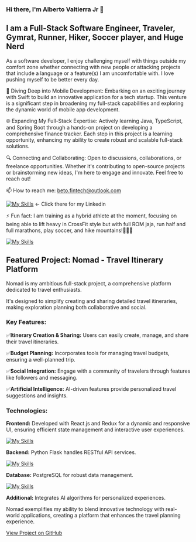 ### Hi there, I'm Alberto Valtierra Jr 👋

<h2>I am a Full-Stack Software Engineer, Traveler, Gymrat, Runner, Hiker, Soccer player, and Huge Nerd</h2> 

As a software developer, I enjoy challenging myself with things outside my comfort zone whether connecting with new people or attacking projects that include a language or a feature(s) I am uncomfortable with. I love pushing myself to be better every day.

🚀 Diving Deep into Mobile Development: Embarking on an exciting journey with Swift to build an innovative application for a tech startup. This venture is a significant step in broadening my full-stack capabilities and exploring the dynamic world of mobile app development.

🌐 Expanding My Full-Stack Expertise: Actively learning Java, TypeScript, and Spring Boot through a hands-on project on developing a comprehensive finance tracker. Each step in this project is a learning opportunity, enhancing my ability to create robust and scalable full-stack solutions.

🔍 Connecting and Collaborating: Open to discussions, collaborations, or freelance opportunities. Whether it's contributing to open-source projects or brainstorming new ideas, I'm here to engage and innovate. Feel free to reach out!

📫 How to reach me: beto.fintech@outlook.com

<a href="https://www.linkedin.com/in/albertovaltierrajr">[![My Skills](https://skillicons.dev/icons?i=linkedin)](https://skillicons.dev)</a>  <- Click there for my Linkedin


⚡ Fun fact: I am training as a hybrid athlete at the moment, focusing on being able to lift heavy in CrossFit style but with full ROM jaja, run half and full marathons, play soccer, and hike mountains!🏃🏽‍♂️


[![My Skills](https://skillicons.dev/icons?i=js,html,css,python,java,react,flask,postgres,babel,bootstrap,docker,figma,git,github,jest,redux,maven,mysql,ts,swift,vercel,webpack)](https://skillicons.dev)



<h2>Featured Project: Nomad - Travel Itinerary Platform</h2>
Nomad is my ambitious full-stack project, a comprehensive platform dedicated to travel enthusiasts. 

It's designed to simplify creating and sharing detailed travel itineraries, making exploration planning both collaborative and social.

<strong><h3>Key Features:</h3></strong>

✅<strong>Itinerary Creation & Sharing:</strong> Users can easily create, manage, and share their travel itineraries.

✅<strong>Budget Planning:</strong> Incorporates tools for managing travel budgets, ensuring a well-planned trip.

✅<strong>Social Integration:</strong> Engage with a community of travelers through features like followers and messaging.

✅<strong>Artificial Intelligence:</strong> AI-driven features provide personalized travel suggestions and insights.

<strong><h3>Technologies:</h3></strong>

<strong>Frontend:</strong> Developed with React.js and Redux for a dynamic and responsive UI, ensuring efficient state management and interactive user experiences.

[![My Skills](https://skillicons.dev/icons?i=react,redux)](https://skillicons.dev)

<strong>Backend:</strong> Python Flask handles RESTful API services.

[![My Skills](https://skillicons.dev/icons?i=python,flask)](https://skillicons.dev)

<strong>Database:</strong> PostgreSQL for robust data management.

[![My Skills](https://skillicons.dev/icons?i=postgres)](https://skillicons.dev)

<strong>Additional:</strong> Integrates AI algorithms for personalized experiences.

<p>Nomad exemplifies my ability to blend innovative technology with real-world applications, creating a platform that enhances the travel planning experience.</p>

<a href="https://github.com/Betojr04/nomad">View Project on GitHub<a>
